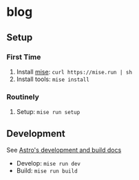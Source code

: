 # blog

## Setup

### First Time

1. Install [mise](https://mise.jdx.dev/getting-started.html): `curl https://mise.run | sh`
1. Install tools: `mise install`

### Routinely

1. Setup: `mise run setup`

## Development

See [Astro's development and build docs](https://docs.astro.build/en/develop-and-build/)

- Develop: `mise run dev`
- Build: `mise run build`
